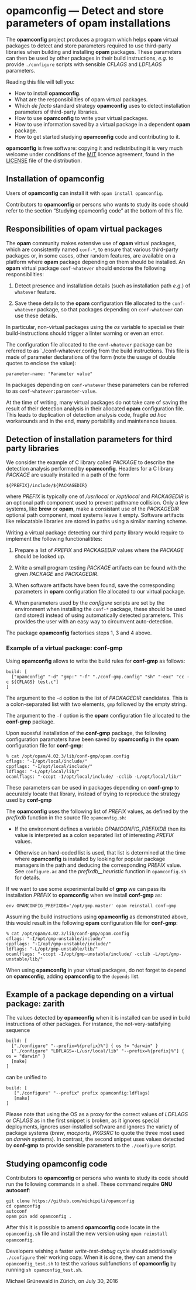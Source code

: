 # opamconfig — Detect and store parameters of opam installations

The **opamconfig** project produces a program which helps **opam**
virtual packages to detect and store parameters required to use
third-party libraries when building and installing **opam**
packages. These parameters can then be used by other packages in their
build instructions, *e.g.* to provide `./configure` scripts with
sensible *CFLAGS* and *LDFLAGS* parameters.

Reading this file will tell you:

- How to install **opamconfig**.
- What are the responsibilities of opam virtual packages.
- Which *de facto* standard strategy **opamconfig** uses to detect
  installation parameters of third-party libraries.
- How to use **opamconfig** to write your virtual packages.
- How to use information saved by a virtual package in a dependent
  **opam** package.
- How to get started studying **opamconfig** code and contributing to
  it.

**opamconfig** is free software: copying it and redistributing it is very
much welcome under conditions of the [MIT][licence-url] licence
agreement, found in the [LICENSE][licence-file] file of the
distribution.


## Installation of opamconfig

Users of **opamconfig** can install it with `opam install opamconfig`.

Contributors to **opamconfig** or persons who wants to study its code
should refer to the section “Studying opamconfig code” at the bottom
of this file.


## Responsibilities of opam virtual packages

The **opam** community makes extensive use of **opam** virtual
packages, which are consistently named `conf-*`, to ensure that
various third-party packages or, in some cases, other random features,
are available on a platform where **opam** package depending on them
should be installed.  An **opam** virtual package `conf-whatever`
should endorse the following responsibilities:

  1. Detect presence and installation details (such as installation
     path *e.g.*) of `whatever` feature.

  2. Save these details to the **opam** configuration file allocated
     to the `conf-whatever` package, so that packages depending on
     `conf-whatever` can use these details.

In particular, non-virtual packages using the *os* variable to
specialise their build-instructions should trigger a linter warning or
even an error.

The configuration file allocated to the `conf-whatever` package can be
referred to as `./conf-whatever.config from the build instructions.
This file is made of parameter declarations of the form (note the
usage of double quotes to enclose the value):

    parameter-name: "Parameter value"

In packages depending on `conf-whatever` these parameters can be
referred to as `conf-whatever:parameter-value`.

At the time of writing, many virtual packages do not take care of
saving the result of their detection analysis in their allocated
**opam** configuration file.  This leads to duplication of detection
analysis code, fragile *ad hoc* workarounds and in the end, many
portability and maintenance issues.


## Detection of installation parameters for third party libraries

We consider the example of C library called *PACKAGE* to describe the
detection analysis performed by **opamconfig**.  Headers for a C
library *PACKAGE* are usually installed in a path of the form

    ${PREFIX}/include/${PACKAGEDIR}

where *PREFIX* is typically one of */usr/local* or */opt/local* and
*PACKAGEDIR* is an optional path component used to prevent pathname
collision.  Only a few systems, like **brew** or **opam**, make a
consistant use of the *PACKAGEDIR* optional path component, most
systems leave it empty.  Software artifacts like relocatable libraries
are stored in paths using a similar naming scheme.

Writing a virtual package detecting our third party library would
require to implement the following functionalitites:

1. Prepare a list of *PREFIX* and *PACKAGEDIR* values where the
   *PACKAGE* should be looked up.

2. Write a small program testing *PACKAGE* artifacts can be found
   with the given *PACKAGE* and *PACKAGEDIR*.

3. When software artifacts have been found, save the corresponding parameters
   in **opam** configuration file allocated to our virtual package.

4. When parameters used by the *configure* scripts are set by the
   environment when installing the `conf-*` package, these should be
   used (and stored) instead of using automatically detected
   parameters.  This provides the user with an easy way to circumvent
   auto-detection.

The package **opamconfig** factorises steps 1, 3 and 4 above.


### Example of a virtual package: conf-gmp

Using **opamconfig** allows to write the build rules for **conf-gmp**
as follows:

    build: [
      ["opamconfig" "-d" "gmp:" "-f" "./conf-gmp.config" "sh" "-exc" "cc -c ${CFLAGS} test.c"]
    ]

The argument to the `-d` option is the list of *PACKAGEDIR*
candidates. This is a colon-separated list with two elements, `gmp`
followed by the empty string.

The argument to the `-f` option is the **opam** configuration file
allocated to the **conf-gmp** package.

Upon sucesful installation of the **conf-gmp** package, the following
configuration paramaters have been saved by **opamconfig** in the
**opam** configuration file for **conf-gmp**:

    % cat /opt/opam/4.02.3/lib/conf-gmp/opam.config
    cflags: "-I/opt/local/include/"
    cppflags: "-I/opt/local/include/"
    ldflags: "-L/opt/local/lib/"
    ocamlflags: "-ccopt -I/opt/local/include/ -cclib -L/opt/local/lib/"

These parameters can be used in packages depending on **conf-gmp** to
accurately locate that library, instead of trying to reproduce the
strategy used by **conf-gmp**

The **opamconfig** uses the following list of *PREFIX* values, as
defined by the *prefixdb* function in the source file `opamconfig.sh`:

- If the environment defines a variable *OPAMCONFIG_PREFIXDB* then its
  value is interpreted as a colon separated list of interesting
  *PREFIX* values.

- Otherwise an hard-coded list is used, that list is determined at the
  time where **opamconfig** is installed by looking for popular
  package managers in the path and deducing the corresponding *PREFIX*
  value.  See `configure.ac` and the *prefixdb__heuristic* function
  in `opamconfig.sh` for details.

If we want to use some experimental build of **gmp** we can pass its
installation *PREFIX* to **opamconfig** when we install **conf-gmp**
as:

    env OPAMCONFIG_PREFIXDB='/opt/gmp.master' opam reinstall conf-gmp

Assuming the build instructions using **opamconfig** as demonstrated
above, this would result in the following **opam** configuration file
for **conf-gmp**:

    % cat /opt/opam/4.02.3/lib/conf-gmp/opam.config
    cflags: "-I/opt/gmp-unstable/include/"
    cppflags: "-I/opt/gmp-unstable/include/"
    ldflags: "-L/opt/gmp-unstable/lib/"
    ocamlflags: "-ccopt -I/opt/gmp-unstable/include/ -cclib -L/opt/gmp-unstable/lib/"

When using **opamconfig** in your virtual packages, do not forget to
depend on **opamconfig**, adding **opamconfig** to the `depends` list.


## Example of a package depending on a virtual package: zarith

The values detected by **opamconfig** when it is installed can be used
in build instructions of other packages.  For instance, the
not-very-satisfying sequence

```opam
build: [
  ["./configure" "--prefix=%{prefix}%"] { os != "darwin" }
  ["./configure" "LDFLAGS=-L/usr/local/lib" "--prefix=%{prefix}%"] { os = "darwin" }
  [make]
]
```

can be unified to

```opam
build: [
   ["./configure" "--prefix" prefix opamconfig:ldflags]
   [make]
]
```

Please note that using the OS as a proxy for the correct values of
*LDFLAGS* or *CFLAGS* as in the first snippet is broken, as it ignores
special deployments, ignores user-installed software and ignores the
variety of package systems (*brew*, *macports*, *PKGSRC* to quote the
three most used on *darwin* systems).  In contrast, the second snippet
uses values detected by **conf-gmp** to provide sensible parameters
to the `./configure` script.


## Studying opamconfig code

Contributors to **opamconfig** or persons who wants to study its code
should run the following commands in a shell. These command require
**GNU autoconf**:

    git clone https://github.com/michipili/opamconfig
    cd opamconfig
    autoconf
    opam pin add opamconfig .

After this it is possible to amend **opamconfig** code locate in the
`opamconfig.sh` file and install the new version using `opam reinstall
opamconfig`.

Developers wishing a faster *write-test-debug* cycle should
additionally `./configure` their working copy.  When it is done, they
can amend the `opamconfig_test.sh` to test the various subfunctions of
**opamconfig** by running `sh opamconfig_test.sh`.

Michael Grünewald in Zürich, on July 30, 2016

  [licence-url]:        https://opensource.org/licenses/MIT
  [licence-file]:       LICENSE
